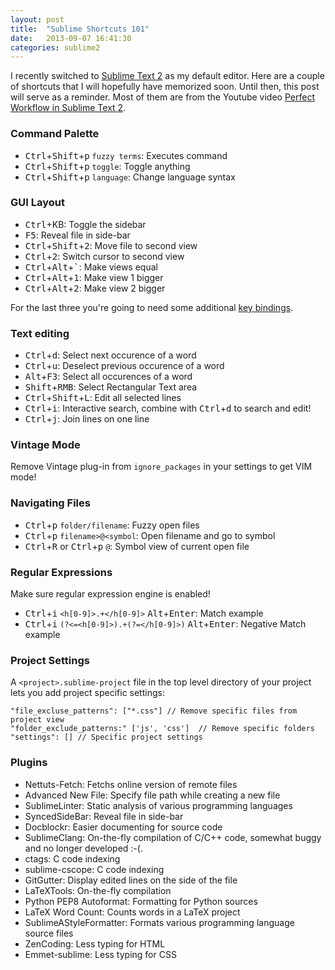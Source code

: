 ```yaml
---
layout: post
title:  "Sublime Shortcuts 101"
date:   2013-09-07 16:41:30
categories: sublime2
---
```


I recently switched to [Sublime Text 2][0] as my default editor. Here are a couple of shortcuts that I will hopefully have memorized soon. Until then, this post will serve as a reminder. Most of them are from the Youtube video [Perfect Workflow in Sublime Text 2][1].

### Command Palette

* <kbd>Ctrl</kbd>+<kbd>Shift</kbd>+<kbd>p</kbd> ```fuzzy terms```: Executes command
* <kbd>Ctrl</kbd>+<kbd>Shift</kbd>+<kbd>p</kbd> ```toggle```: Toggle anything
* <kbd>Ctrl</kbd>+<kbd>Shift</kbd>+<kbd>p</kbd> ```language```: Change language syntax

### GUI Layout

* <kbd>Ctrl</kbd>+KB: Toggle the sidebar
* <kbd>F5</kbd>: Reveal file in side-bar
* <kbd>Ctrl</kbd>+<kbd>Shift</kbd>+<kbd>2</kbd>: Move file to second view
* <kbd>Ctrl</kbd>+<kbd>2</kbd>: Switch cursor to second view
* <kbd>Ctrl</kbd>+<kbd>Alt</kbd>+<kbd>`</kbd>: Make views equal
* <kbd>Ctrl</kbd>+<kbd>Alt</kbd>+<kbd>1</kbd>: Make view 1 bigger
* <kbd>Ctrl</kbd>+<kbd>Alt</kbd>+<kbd>2</kbd>: Make view 2 bigger

For the last three you're going to need some additional [key bindings][2].

### Text editing

* <kbd>Ctrl</kbd>+<kbd>d</kbd>: Select next occurence of a word
* <kbd>Ctrl</kbd>+<kbd>u</kbd>: Deselect previous occurence of a word
* <kbd>Alt</kbd>+<kbd>F3</kbd>: Select all occurences of a word
* <kbd>Shift</kbd>+<kbd>RMB</kbd>: Select Rectangular Text area
* <kbd>Ctrl</kbd>+<kbd>Shift</kbd>+<kbd>L</kbd>: Edit all selected lines
* <kbd>Ctrl</kbd>+<kbd>i</kbd>: Interactive search, combine with <kbd>Ctrl</kbd>+<kbd>d</kbd> to search and edit!
* <kbd>Ctrl</kbd>+<kbd>j</kbd>: Join lines on one line

### Vintage Mode

Remove Vintage plug-in from ```ignore_packages``` in your settings to get VIM mode!

### Navigating Files

* <kbd>Ctrl</kbd>+<kbd>p</kbd> ```folder/filename```: Fuzzy open files
* <kbd>Ctrl</kbd>+<kbd>p</kbd> ```filename>@<symbol```: Open filename and go to symbol
* <kbd>Ctrl</kbd>+<kbd>R</kbd> or <kbd>Ctrl</kbd>+<kbd>p</kbd> ```@```: Symbol view of current open file

### Regular Expressions

Make sure regular expression engine is enabled!

* <kbd>Ctrl</kbd>+<kbd>i</kbd> ```<h[0-9]>.+</h[0-9]>``` <kbd>Alt</kbd>+<kbd>Enter</kbd>: Match example
* <kbd>Ctrl</kbd>+<kbd>i</kbd> ```(?<=<h[0-9]>).+(?=</h[0-9]>)``` <kbd>Alt</kbd>+<kbd>Enter</kbd>: Negative Match example

### Project Settings

A ```<project>.sublime-project``` file in the top level directory of your project lets you add project specific settings:

```
"file_excluse_patterns": ["*.css"] // Remove specific files from project view
"folder_exclude_patterns:" ['js', 'css']  // Remove specific folders
"settings": [] // Specific project settings
```

### Plugins

* Nettuts-Fetch: Fetchs online version of remote files
* Advanced New File: Specify file path while creating a new file
* SublimeLinter: Static analysis of various programming languages
* SyncedSideBar: Reveal file in side-bar
* Docblockr: Easier documenting for source code
* SublimeClang: On-the-fly compilation of C/C++ code, somewhat buggy and no longer developed :-(.
* ctags: C code indexing
* sublime-cscope: C code indexing
* GitGutter: Display edited lines on the side of the file
* LaTeXTools: On-the-fly compilation
* Python PEP8 Autoformat: Formatting for Python sources
* LaTeX Word Count: Counts words in a LaTeX project
* SublimeAStyleFormatter: Formats various programming language source files
* ZenCoding: Less typing for HTML
* Emmet-sublime: Less typing for CSS


[0]: http://www.sublimetext.com/ "Sublime Text official Website"
[1]: https://www.youtube.com/watch?v=TZ-bgcJ6fQo "Screencast"
[2]: https://gist.github.com/gz/6594118 "Gist with Shortcuts"
